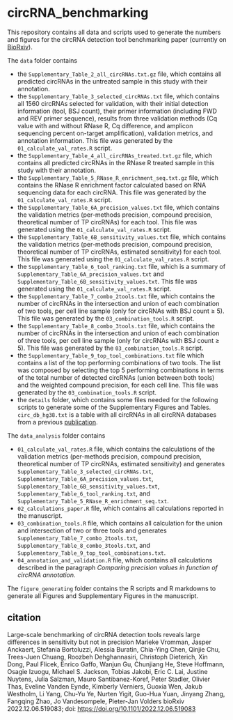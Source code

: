 # circRNA_benchmarking

This repository contains all data and scripts used to generate the numbers and figures for the circRNA detection tool benchmarking paper (currently on [BioRxiv](https://www.biorxiv.org/content/10.1101/2022.12.06.519083v1)).

The `data` folder contains
- the `Supplementary_Table_2_all_circRNAs.txt.gz` file, which contains all predicted circRNAs in the untreated sample in this study with their annotation.
- the `Supplementary_Table_3_selected_circRNAs.txt` file, which contains all 1560 circRNAs selected for validation, with their initial detection information (tool, BSJ count), their primer information (including FWD and REV primer sequence), results from three validation methods (Cq value with and without RNase R, Cq difference, and amplicon sequencing percent on-target amplification), validation metrics, and annotation information. This file was generated by the `01_calculate_val_rates.R` script.
- the `Supplementary_Table_4_all_circRNAs_treated.txt.gz` file, which contains all predicted circRNAs in the RNase R treated sample in this study with their annotation.
- the `Supplementary_Table_5_RNase_R_enrichment_seq.txt.gz` file, which contains the RNase R enrichment factor calculated based on RNA sequencing data for each circRNA. This file was generated by the `01_calculate_val_rates.R` script. 
- the `Supplementary_Table_6A_precision_values.txt` file, which contains the validation metrics (per-methods precision, compound precision, theoretical number of TP circRNAs) for each tool. This file was generated using the `01_calculate_val_rates.R` script.
- the `Supplementary_Table_6B_sensitivity_values.txt` file, which contains the validation metrics (per-methods precision, compound precision, theoretical number of TP circRNAs, estimated sensitivity) for each tool. This file was generated using the `01_calculate_val_rates.R` script.
- the `Supplementary_Table_6_tool_ranking.txt` file, which is a summary of `Supplementary_Table_6A_precision_values.txt` and `Supplementary_Table_6B_sensitivity_values.txt`. This file was generated using the `01_calculate_val_rates.R` script.
- the  `Supplementary_Table_7_combo_2tools.txt` file, which contains the number of circRNAs in the intersection and union of each combination of two tools, per cell line sample (only for circRNAs with BSJ count ≥ 5). This file was generated by the `03_combination_tools.R` script.
- the `Supplementary_Table_8_combo_3tools.txt` file, which contains the number of circRNAs in the intersection and union of each combination of three tools, per cell line sample (only for circRNAs with BSJ count ≥ 5). This file was generated by the `03_combination_tools.R` script.
- the `Supplementary_Table_9_top_tool_combinations.txt` file which contains a list of the top performing combinations of two tools. The list was composed by selecting the top 5 performing combinations in terms of the total number of detected circRNAs (union between both tools) and the weighted compound precision, for each cell line. This file was generated by the `03_combination_tools.R` script.
- the `details` folder, which contains some files needed for the following scripts to generate some of the Supplementary Figures and Tables. `circ_db_hg38.txt` is a table with all circRNAs in all circRNA databases from a previous [publication](https://academic.oup.com/bib/article/22/1/288/5717788).


The `data_analysis` folder contains
- `01_calculate_val_rates.R` file, which contains the calculations of the validation metrics (per-methods precision, compound precision, theoretical number of TP circRNAs, estimated sensitivity) and generates `Supplementary_Table_3_selected_circRNAs.txt`, `Supplementary_Table_6A_precision_values.txt`, `Supplementary_Table_6B_sensitivity_values.txt`, `Supplementary_Table_6_tool_ranking.txt`, and `Supplementary_Table_5_RNase_R_enrichment_seq.txt`.
- `02_calculations_paper.R` file, which contains all calculations reported in the manuscript.
- `03_combination_tools.R` file, which contains all calculation for the union and intersection of two or three tools and generates `Supplementary_Table_7_combo_2tools.txt`, `Supplementary_Table_8_combo_3tools.txt`, and `Supplementary_Table_9_top_tool_combinations.txt`.
- `04_annotation_and_validation.R` file, which contains all calculations described in the paragraph *Comparing precision values in function of circRNA annotation.*

The `figure_generating` folder contains the R scripts and R markdowns to generate all Figures and Supplementary Figures in the manuscript.


## citation
Large-scale benchmarking of circRNA detection tools reveals large differences in sensitivity but not in precision
Marieke Vromman, Jasper Anckaert, Stefania Bortoluzzi, Alessia Buratin, Chia-Ying Chen, Qinjie Chu, Trees-Juen Chuang, Roozbeh Dehghannasiri, Christoph Dieterich, Xin Dong, Paul Flicek, Enrico Gaffo, Wanjun Gu, Chunjiang He, Steve Hoffmann, Osagie Izuogu, Michael S. Jackson, Tobias Jakobi, Eric C. Lai, Justine Nuytens, Julia Salzman, Mauro Santibanez-Koref, Peter Stadler, Olivier Thas, Eveline Vanden Eynde, Kimberly Verniers, Guoxia Wen, Jakub Westholm, Li Yang, Chu-Yu Ye, Nurten Yigit, Guo-Hua Yuan, Jinyang Zhang, Fangqing Zhao, Jo Vandesompele, Pieter-Jan Volders
bioRxiv 2022.12.06.519083; doi: https://doi.org/10.1101/2022.12.06.519083
